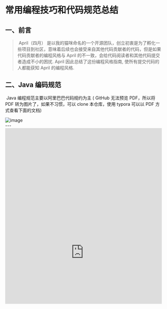 # 常用编程技巧和代码规范总结

## 一、前言

> ​	April（四月） 是以我的猫咪命名的一个开源团队，创立初衷是为了孵化一些项目到社区，意味着后续也会接受来自其他代码贡献者的代码，但是如果代码贡献者的编程风格与 April 的不一致，会给代码阅读者和其他代码提交者造成不小的困扰. April 因此总结了这份编程风格指南, 使所有提交代码的人都能获知 April 的编程风格.



## 二、Java 编码规范

​	Java 编程规范主要以阿里巴巴代码规约为主 ( GitHub 无法预览 PDF，所以将 PDF 转为图片了，如果不习惯，可以 clone 本仓库，使用 typora 可以以 PDF 方式查看下面的文档)





<div style="width:100%;height:600px;overflow-x:auto;overflow-y:auto">
    <img src="https://github.com/april-projects/april-norm/blob/main/img/JavaDevelopmentManual(HuangshanEdition).png?raw=true" alt="image">
<div>
---




<embed id="pdfPlayer" src="https://cdn.mobaijun.com/pdf/JavaDevelopmentManual%28HuangshanEdition%29.pdf" type="application/pdf" width="100%" height="800" >
---

## 三、编程技巧（补充）

### 一、注释规范

* 禁用行尾注释
* 方法或常量，成员变量，禁单行注释，应使用文档注释
* 类注释模板

~~~java
/**
  *software：IntelliJ IDEA 2022.1
  *class name: ${NAME}
  *class description： ${END}
  *
  *@author (作者名称) ${DATE} ${TIME}
*/
~~~

* 枚举注释模板

~~~java
/**
  *software：IntelliJ IDEA 2022.1
  *enum name: ${NAME}
  *enum description： ${END}
  *
  *@author (作者名称) ${DATE} ${TIME}
*/
~~~

* 接口注释模板

~~~java
/**
  *software：IntelliJ IDEA 2022.1
  *interface name: ${NAME}
  *interface description： ${END}
  *接口描述： ${END}
  *
  *@author (作者名称) ${DATE} ${TIME}
*/
~~~

* 注解注释模板

~~~java
/**
  *software：IntelliJ IDEA 2022.1
  *annotation name: ${NAME}
  *annotation description： ${END}
  *
  *@author (作者名称) ${DATE} ${TIME}
*/
~~~

---



### 二、建表规范

* 遵循三大范式
* 复杂字段之间用 （_） 下划线相隔，如（create_time，user_name）
* 禁止使用外键关联
* 主键字段使用（bigint）类型，Java 对应类型使用 Long 类型
* 日期类型字段是 （datetime），Java对应 LocalDateTime 类型

---



### 三、查询规范

* 列表查询

> 所有的列表查询都需要添加排序，已最后添加的数据显示在第一列，以 bigint 类型作为排序字段，如（主键 id ）

* 操作集合尽量使用 stream 和 lambda 表达式,工具类地址（com.mobaijun.common.util.stream）

---



### 四、返回规范

> * 项目中定义了三个返回类，目录地址（com.mobaijun.common.result）
>   * AbstractTip<T> 泛型父类，返回值
>   * SuccessTip<T> 成功返回
>   * ErrorTip<T> 异常返回
> * 项目中返回只能在 controller 层进行操作，禁止在业务层（service）实行（AbstractTip/Success/Error）返回
> * 业务层如果需要异常处理，使用 throw new Exception("");

---



### 五、增删改查返回规范

  * 新增：返回 boolean 类型或 int 类型
  * 修改：返回 boolean 类型或 int 类型
  * 删除：返回 int 类型
  * 查询：返回 List<Entity> 类型或 Entity 类型
  * 批量：返回 int 类型

---



### 六、接口规范

  * 类定义信息为 @Api(tags = {"一级目录-二级目录-业务类型"}, description = "具体描述")
  * 查询使用：@GetMapping(value = "/${methodName}")
  * 新增使用：@PostMapping(value = "/${methodName}")
  * 修改使用：@PostMapping(value = "/${methodName}")
  * 单个删除：@DeleteMapping(value = "/${methodName}")
  * 批量删除：@DeleteMapping(value = "/${methodName}")

> 命名规则：
>
>  * 单个删除（singleDelete）
>  * 批量删除（batchDelete）
>  * 新增 （insert[Entity]）
>  * 修改 （update[Entity]）
>  * 查询 （select[Entity]List）

---



### 七、枚举定义规范

1. 枚举如果没有set方法，属性需要使用 final 定义；
2. 枚举每个字段需包含文档注释
3. 枚举属性全部定义为大写，多个单纯之间以下划线分割

~~~java
@Getter
@AllArgsConstructor
public enum NameType {
    /**
     * 名称
     */
    FACTORY_NAME("name");
    
    /**
     * 值
     */
    private final String value;
}
~~~

---



### 八、编码技巧

1. #### 成员变量

   * 成员变量禁用 idea 告警关键字，例如
     * width、height



2. 如遇到多资源关闭应使用（try-with-resources）语法
   * 参考链接[传送地址](https://www.jianshu.com/p/258c5ce1a2bd)

~~~java
// 代码示例
public void readFile() throws FileNotFoundException {
    try (FileReader fr = new FileReader("d:/input.txt");BufferedReader br = new BufferedReader(fr)) {
        String s = "";
        while ((s = br.readLine()) != null) {
            System.out.println(s);
        }
    } catch (IOException e) {
        e.printStackTrace();
    }
}
~~~

---



## 四、代码提交规范

​	主要以 GitMoji 规范为主，[gitmoji](https://gitmoji.carloscuesta.me/) 是一个标准化和解释在GitHub提交消息上使用 [emoji](https://gitmoji.carloscuesta.me/) 的倡议。 [gitmoji](https://gitmoji.carloscuesta.me/) 是一个开源项目，专门规定了在 `github` 提交代码时应当遵循的 `emoji `规范，在 `git commit`上使用 `emoji` 提供了一种简单的方法，仅通过查看所使用的表情符号来确定提交的目的或意图。



​	在执行 `git commit` 指令时使用 `emoji` 图标为本次提交添加一个特别的图标， 这个本次提交的记录很容易突出重点，或者说光看图标就知道本次提交的目的。这样就方便在日后查看历史提交日子记录中快速的查找到对于的提交版本。由于有很多不同的表情符号，表情库更新后，没有一个可以帮助更轻松地使用表情符号的中文表情库列表。



​	提交示例，图标地址[传送门](https://gitmoji.dev/)

![](https://github.com/april-projects/april-norm/blob/main/img/image-20220608102324028.png?raw=true)
